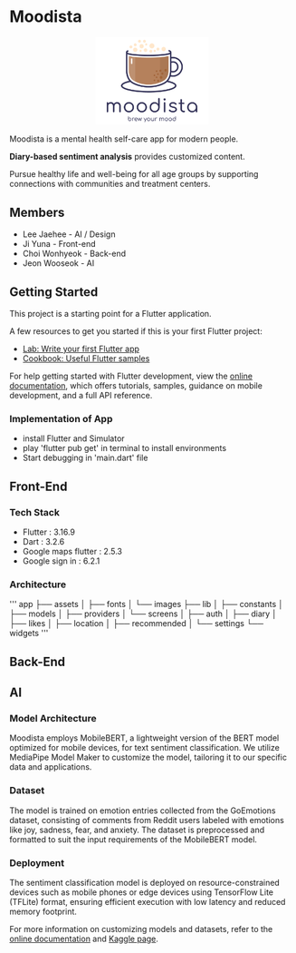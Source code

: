 # Moodista
<div align="center">
  <img src="assets/images/loading_logo.png" alt="Logo" width="200"/>
</div>

Moodista is a mental health self-care app for modern people.

 **Diary-based sentiment analysis** provides customized content.

Pursue healthy life and well-being for all age groups by supporting connections with communities and treatment centers.

## Members

* Lee Jaehee - AI / Design
* Ji Yuna - Front-end
* Choi Wonhyeok - Back-end
* Jeon Wooseok - AI

## Getting Started

This project is a starting point for a Flutter application.

A few resources to get you started if this is your first Flutter project:

- [Lab: Write your first Flutter app](https://docs.flutter.dev/get-started/codelab)
- [Cookbook: Useful Flutter samples](https://docs.flutter.dev/cookbook)

For help getting started with Flutter development, view the
[online documentation](https://docs.flutter.dev/), which offers tutorials,
samples, guidance on mobile development, and a full API reference.

### Implementation of App
- install Flutter and Simulator
- play 'flutter pub get' in terminal to install environments
- Start debugging in 'main.dart' file

## Front-End
### Tech Stack
- Flutter : 3.16.9
- Dart : 3.2.6
- Google maps flutter : 2.5.3
- Google sign in : 6.2.1

### Architecture

'''
app
├── assets
│ ├── fonts
│ └── images
├── lib
│ ├── constants
│ ├── models
│ ├── providers
│ └── screens
│ ├── auth
│ ├── diary
│ ├── likes
│ ├── location
│ ├── recommended
│ └── settings
└── widgets
'''

## Back-End

## AI

### Model Architecture

Moodista employs MobileBERT, a lightweight version of the BERT model optimized for mobile devices, for text sentiment classification. We utilize MediaPipe Model Maker to customize the model, tailoring it to our specific data and applications.

### Dataset

The model is trained on emotion entries collected from the GoEmotions dataset, consisting of comments from Reddit users labeled with emotions like joy, sadness, fear, and anxiety. The dataset is preprocessed and formatted to suit the input requirements of the MobileBERT model.

### Deployment

The sentiment classification model is deployed on resource-constrained devices such as mobile phones or edge devices using TensorFlow Lite (TFLite) format, ensuring efficient execution with low latency and reduced memory footprint.

For more information on customizing models and datasets, refer to the [online documentation](https://developers.google.com/mediapipe/solutions/customization/text_classifier) and [Kaggle page](https://www.kaggle.com/datasets/shivamb/go-emotions-google-emotions-dataset).
